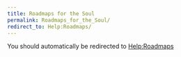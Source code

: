 ```yaml
---
title: Roadmaps for the Soul
permalink: Roadmaps_for_the_Soul/
redirect_to: Help:Roadmaps/
---
```


You should automatically be redirected to [Help:Roadmaps](Help:Roadmaps/)
